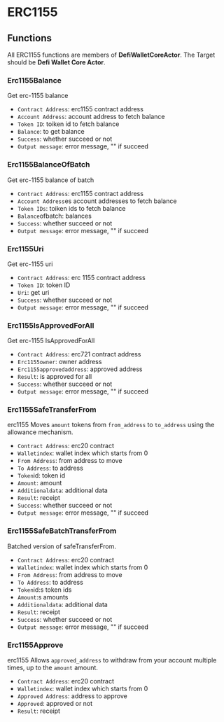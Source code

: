 # ERC1155

## Functions

All ERC1155 functions are members of **DefiWalletCoreActor**. The Target should be **Defi Wallet Core Actor**.

### Erc1155Balance

Get erc-1155 balance

* `Contract Address`: erc1155 contract address
* `Account Address`: account address to fetch balance
* `Token ID`: toiken id to fetch balance
* `Balance`: to get balance
* `Success`: whether succeed or not
* `Output message`: error message, "" if succeed

### Erc1155BalanceOfBatch

Get erc-1155 balance of batch

* `Contract Address`: erc1155 contract address
* `Account Address`es account addresses to fetch balance
* `Token IDs`: toiken ids to fetch balance
* `Balance`ofbatch: balances
* `Success`: whether succeed or not
* `Output message`: error message, "" if succeed



### Erc1155Uri

Get erc-1155 uri

* `Contract Address`: erc 1155 contract address
* `Token ID`: token ID
* `Uri`: get uri
* `Success`: whether succeed or not
* `Output message`: error message, "" if succeed

### Erc1155IsApprovedForAll

Get erc-1155 IsApprovedForAll

* `Contract Address`: erc721 contract address
* `Erc1155owner`: owner address
* `Erc1155approvedaddress`: approved address
* `Result`: is approved for all
* `Success`: whether succeed or not
* `Output message`: error message, "" if succeed



### Erc1155SafeTransferFrom

erc1155 Moves `amount` tokens from `from_address` to `to_address` using the allowance mechanism.

* `Contract Address`: erc20 contract
* `Walletindex`: wallet index which starts from 0
* `From Address`: from address to move
* `To Address`: to address
* `Token`id: token id
* `Amount`: amount
* `Additionaldata`: additional data
* `Result`: receipt
* `Success`: whether succeed or not
* `Output message`: error message, "" if succeed

### Erc1155SafeBatchTransferFrom

Batched version of safeTransferFrom.

* `Contract Address`: erc20 contract
* `Walletindex`: wallet index which starts from 0
* `From Address`: from address to move
* `To Address`: to address
* `Token`id:s token ids
* `Amount`:s amounts
* `Additionaldata`: additional data
* `Result`: receipt
* `Success`: whether succeed or not
* `Output message`: error message, "" if succeed

### Erc1155Approve

erc1155 Allows `approved_address` to withdraw from your account multiple times, up to the `amount` amount.

* `Contract Address`: erc20 contract
* `Walletindex`: wallet index which starts from 0
* `Approved Address`: address to approve
* `Approved`: approved or not
* `Result`: receipt

